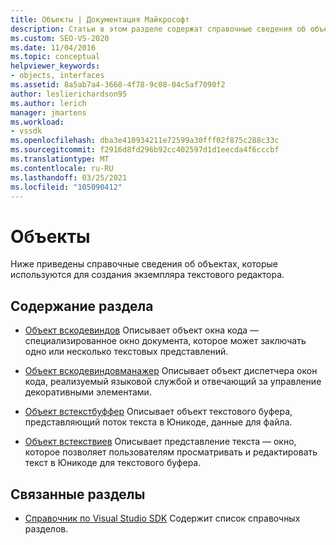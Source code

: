 ```yaml
---
title: Объекты | Документация Майкрософт
description: Статьи в этом разделе содержат справочные сведения об объектах, которые используются для создания экземпляра текстового редактора Core в пакете SDK для Visual Studio.
ms.custom: SEO-VS-2020
ms.date: 11/04/2016
ms.topic: conceptual
helpviewer_keywords:
- objects, interfaces
ms.assetid: 8a5ab7a4-3668-4f78-9c08-04c5af7090f2
author: leslierichardson95
ms.author: lerich
manager: jmartens
ms.workload:
- vssdk
ms.openlocfilehash: dba3e410934211e72599a30fff02f875c288c33c
ms.sourcegitcommit: f2916d8fd296b92cc402597d1d1eecda4f6cccbf
ms.translationtype: MT
ms.contentlocale: ru-RU
ms.lasthandoff: 03/25/2021
ms.locfileid: "105090412"
---
```

# <a name="objects"></a>Объекты
Ниже приведены справочные сведения об объектах, которые используются для создания экземпляра текстового редактора.

## <a name="in-this-section"></a>Содержание раздела
- [Объект вскодевиндов](../extensibility/vscodewindow-object.md) Описывает объект окна кода — специализированное окно документа, которое может заключать одно или несколько текстовых представлений.

- [Объект вскодевиндовманажер](../extensibility/vscodewindowmanager-object.md) Описывает объект диспетчера окон кода, реализуемый языковой службой и отвечающий за управление декоративными элементами.

- [Объект встекстбуффер](../extensibility/vstextbuffer-object.md) Описывает объект текстового буфера, представляющий поток текста в Юникоде, данные для файла.

- [Объект встекствиев](../extensibility/vstextview-object.md) Описывает представление текста — окно, которое позволяет пользователям просматривать и редактировать текст в Юникоде для текстового буфера.

## <a name="related-sections"></a>Связанные разделы
- [Справочник по Visual Studio SDK](../extensibility/visual-studio-sdk-reference.md) Содержит список справочных разделов.
